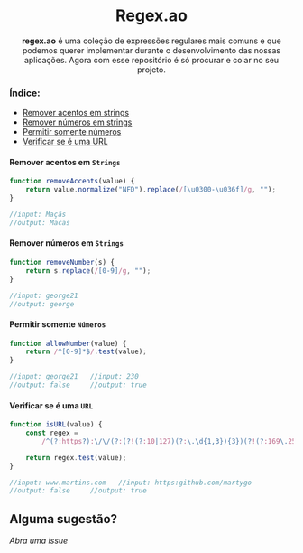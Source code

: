 <h1 align="center">
  Regex.ao
</h1>

<p align="center">
  <strong>regex.ao</strong> é uma coleção de expressões regulares mais comuns e que podemos querer implementar durante o desenvolvimento das nossas aplicações. Agora com esse repositório é só procurar e colar no seu projeto.
</p>

### Índice:

- [Remover acentos em strings](#remover-acentos-em-strings)
- [Remover números em strings](#remover-numeros-em-strings)
- [Permitir somente números](#permitir-somente-numeros)
- [Verificar se é uma URL](#verificar-se-e-uma-url')


#### <a name="#remover-acentos-em-strings"></a> Remover acentos em `Strings`

```js
function removeAccents(value) {
	return value.normalize("NFD").replace(/[\u0300-\u036f]/g, "");
}

//input: Maçãs
//output: Macas
```

#### <a name="#remover-numeros-em-strings"></a> Remover números em `Strings`

```js
function removeNumber(s) {
	return s.replace(/[0-9]/g, "");
}

//input: george21
//output: george
```

#### <a name="#permitir-somente-numeros"></a> Permitir somente `Números`

```js
function allowNumber(value) {
	return /^[0-9]*$/.test(value);
}

//input: george21   //input: 230
//output: false     //output: true
```

#### <a name="#verificar-se-e-uma-url"></a> Verificar se é uma `URL`

```js
function isURL(value) {
	const regex =
		/^(?:https?):\/\/(?:(?!(?:10|127)(?:\.\d{1,3}){3})(?!(?:169\.254|192\.168)(?:\.\d{1,3}){2})(?!172\.(?:1[6-9]|2\d|3[0-1])(?:\.\d{1,3}){2})(?:[1-9]\d?|1\d\d|2[01]\d|22[0-3])(?:\.(?:1?\d{1,2}|2[0-4]\d|25[0-5])){2}(?:\.(?:[1-9]\d?|1\d\d|2[0-4]\d|25[0-4]))|(?:(?:[a-z\u00a1-\uffff0-9]-*)*[a-z\u00a1-\uffff0-9]+)(?:\.(?:[a-z\u00a1-\uffff0-9]-*)*[a-z\u00a1-\uffff0-9]+)*(?:\.(?:[a-z\u00a1-\uffff]{2,})))(?::\d{2,5})?(?:\/\S*)?$/;

	return regex.test(value);
}

//input: www.martins.com   //input: https:github.com/martygo
//output: false     //output: true
```

## Alguma sugestão?

_Abra uma issue_
